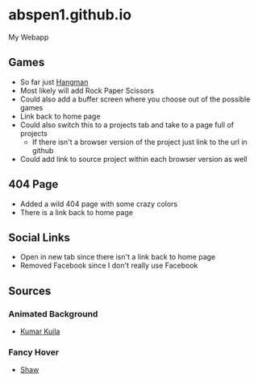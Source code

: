 # abspen1.github.io
My Webapp

## Games
* So far just [Hangman](https://github.com/abspen1/hangman-js)
* Most likely will add Rock Paper Scissors 
* Could also add a buffer screen where you choose out of the possible games
* Link back to home page
* Could also switch this to a projects tab and take to a page full of projects
    * If there isn't a browser version of the project just link to the url in github
* Could add link to source project within each browser version as well

## 404 Page
* Added a wild 404 page with some crazy colors
* There is a link back to home page

## Social Links
* Open in new tab since there isn't a link back to home page
* Removed Facebook since I don't really use Facebook

## Sources
### Animated Background
* [Kumar Kuila](https://codepen.io/uiswarup/pen/XWdXGGV)

### Fancy Hover
* [Shaw](https://codepen.io/shshaw/pen/MoxrPV)